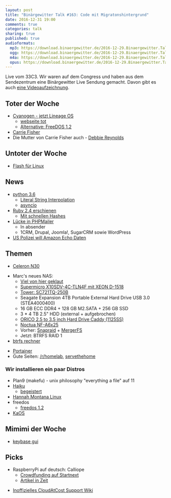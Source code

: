 ```yaml
---
layout: post
title: "Binärgewitter Talk #163: Code mit Migratonshintergrund"
date: 2016-12-31 19:00
comments: true
categories: talk
sharing: true
published: true
audioformats:
  mp3: https://download.binaergewitter.de/2016-12-29.Binaergewitter.Talk.163.mp3
  ogg: https://download.binaergewitter.de/2016-12-29.Binaergewitter.Talk.163.ogg
  m4a: https://download.binaergewitter.de/2016-12-29.Binaergewitter.Talk.163.m4a
  opus: https://download.binaergewitter.de/2016-12-29.Binaergewitter.Talk.163.opus
---
```

Live vom 33C3. Wir waren auf dem Congress und haben aus dem Sendezentrum eine Binärgewitter Live Sendung gemacht. Davon gibt es auch [eine Videoaufzeichnung](https://media.ccc.de/v/33c3-389-binargewitter_live).

## Toter der Woche
* [Cyanogen - jetzt Lineage OS](https://cyngn.com/blog/cyanogen-services-shutting-down)
    * [webseite tot](http://lineageos.org/)
    * [Alternative: FreeDOS 1.2](https://sourceforge.net/p/freedos/news/2016/12/freedos-12/)
* [Carrie Fisher](http://www.zeit.de/kultur/film/2016-12/star-wars-schauspielerin-carrie-fisher-ist-tot)
* Die Mutter von Carrie Fisher auch - [Debbie Reynolds](https://de.wikipedia.org/wiki/Debbie_Reynolds)

## Untoter der Woche
* [Flash für Linux](http://www.pro-linux.de/news/1/24289/flash-player-24-beta-erschienen.html)

## News
 * [python 3.6](http://www.pro-linux.de/news/1/24316/python-36-erschienen.html)
   - [Literal String Interpolation](https://www.python.org/dev/peps/pep-0498/)
   - [asyncio](https://docs.python.org/3/whatsnew/3.6.html#asyncio)
 * [Ruby 2.4 erschienen](https://www.ruby-lang.org/en/news/2016/12/25/ruby-2-4-0-released/)
   - [Mit schnellen Hashes](https://bugs.ruby-lang.org/issues/12142)
 * [Lücke in PHPMailer](https://www.heise.de/newsticker/meldung/Luecke-in-PHPMailer-erlaubt-die-Ausfuehrung-fremden-Codes-3582072.html)
   - In absender
   - 1CRM, Drupal, Joomla!, SugarCRM sowie WordPress
 * [US Polizei will Amazon Echo Daten](https://www.engadget.com/2016/12/27/amazon-echo-audio-data-murder-case/)

## Themen
- [Celeron N30](https://ark.intel.com/products/91832/Intel-Celeron-Processor-N3060-2M-Cache-up-to-2_48-GHz)
* Marc's neues NAS:
  - [Viel von hier geklaut](https://www.servethehome.com/near-silent-powerhouse-making-a-quieter-microlab-platform/)
  - [Supermicro X10SDV-4C-TLN4F mit XEON D-1518](http://www.supermicro.com/products/motherboard/Xeon/D/X10SDV-4C-TLN4F.cfm)
  - [Tower: SC721TQ-250B](https://www.supermicro.com/products/chassis/tower/721/sc721tq-250b.cfm)
  - Seagate Expansion 4TB Portable External Hard Drive USB 3.0 (STEA4000400)
  - 16 GB ECC DDR4 + 128 GB M2.SATA + 256 GB SSD
  - 3 * 4 TB 2.5" HDD (external + aufgebrochen)
  - [ORICO 2.5 to 3.5 inch Hard Drive Caddy (1125SS)](http://orico.cc/goods.php?id=6337)
  - [Noctua NF-A6x25](http://noctua.at/en/nf-a6x25-pwm)
  - Vorher: [Snapraid](http://www.snapraid.it/) + [MergerFS](https://github.com/trapexit/mergerfs)
  - Jetzt: BTRFS RAID 1
 * [btrfs rechner](http://carfax.org.uk/btrfs-usage/)
  - [Portainer](http://portainer.io/)
  - Gute Seiten: [/r/homelab](https://www.reddit.com/r/homelab/), [servethehome](http://servethehome.com)

### Wir installieren ein paar Distros

- Plan9 (makefu) - unix philosophy "everything a file" auf 11
- [Haiku](https://www.haiku-os.org/)
    * [begeistert](http://begeistert.org/)
- [Hannah Montana Linux](http://hannahmontana.sourceforge.net/)
- freedos
    * [freedos 1.2](https://www.heise.de/newsticker/meldung/FreeDOS-1-2-veroeffentlicht-3581925.html)
- [KaOS](https://kaosx.us)


## Mimimi der Woche
- [keybase gui](http://keybase.io)

## Picks

* RaspberryPi auf deutsch: Calliope
    * [Crowdfunding auf Startnext](https://www.startnext.com/calliope)
    * [Artikel in Zeit](http://www.zeit.de/digital/internet/2016-10/calliope-mikrocontroller-grundschule-dritte-klasse/komplettansicht)
 - [Inoffizielles CloudAtCost Support Wiki](https://cloudatcocks.com)
